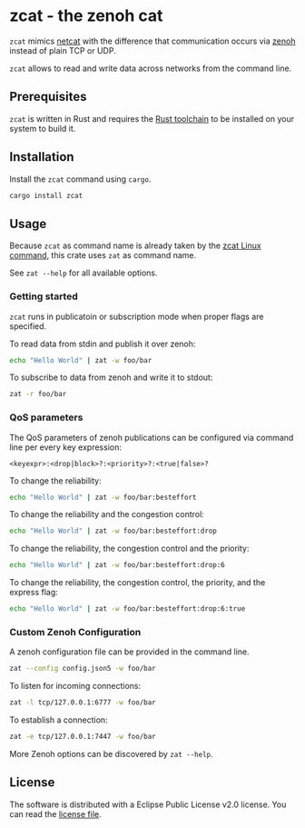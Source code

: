 # zcat - the zenoh cat

`zcat` mimics [netcat](https://sectools.org/tool/netcat/) with the difference that communication occurs via [zenoh](https://github.com/eclipse-zenoh/zenoh) instead of plain TCP or UDP.

`zcat` allows to read and write data across networks from the command line.

## Prerequisites

`zcat` is written in Rust and requires the [Rust toolchain](https://www.rust-lang.org/tools/install) to be installed on your system to build it.

## Installation

Install the `zcat` command using `cargo`. 

```sh
cargo install zcat
```

## Usage

Because `zcat` as command name is already taken by the [zcat Linux command](https://linux.die.net/man/1/zcat), this crate uses `zat` as command name.

See `zat --help` for all available options.

### Getting started

`zcat` runs in publicatoin or subscription mode when proper flags are
specified.

To read data from stdin and publish it over zenoh:

```sh
echo "Hello World" | zat -w foo/bar
```

To subscribe to data from zenoh and write it to stdout:

```sh
zat -r foo/bar
```

### QoS parameters

The QoS parameters of zenoh publications can be configured via command line per every key expression:

```
<keyexpr>:<drop|block>?:<priority>?:<true|false>?
```

To change the reliability:
```sh
echo "Hello World" | zat -w foo/bar:besteffort
```

To change the reliability and the congestion control:
```sh
echo "Hello World" | zat -w foo/bar:besteffort:drop
```

To change the reliability, the congestion control and the priority:
```sh
echo "Hello World" | zat -w foo/bar:besteffort:drop:6
```

To change the reliability, the congestion control, the priority, and the express flag:
```sh
echo "Hello World" | zat -w foo/bar:besteffort:drop:6:true
```

### Custom Zenoh Configuration

A zenoh configuration file can be provided in the command line.

```sh
zat --config config.json5 -w foo/bar
```

To listen for incoming connections:

```sh
zat -l tcp/127.0.0.1:6777 -w foo/bar
```

To establish a connection:

```sh
zat -e tcp/127.0.0.1:7447 -w foo/bar
```

More Zenoh options can be discovered by `zat --help`.

## License

The software is distributed with a Eclipse Public License v2.0 license. 
You can read the [license file](LICENSE.txt).